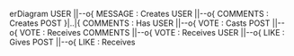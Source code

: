 erDiagram
    USER ||--o{ MESSAGE : Creates
    USER ||--o{ COMMENTS : Creates
    POST }|..|{ COMMENTS : Has
    USER ||--o{ VOTE : Casts
    POST ||--o{ VOTE : Receives
    COMMENTS ||--o{ VOTE : Receives
    USER ||--o{ LIKE : Gives
    POST ||--o{ LIKE : Receives
